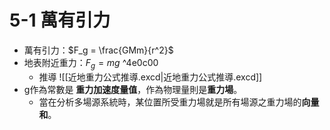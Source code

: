 # 5-1 萬有引力
- 萬有引力：$F_g = \frac{GMm}{r^2}$
- 地表附近重力：$F_g = mg$ ^4e0c00
	-  推導 ![[近地重力公式推導.excd|近地重力公式推導.excd]]
- g作為常數是 **重力加速度量值**，作為物理量則是**重力場**。
	- 當在分析多場源系統時，某位置所受重力場就是所有場源之重力場的**向量和**。
